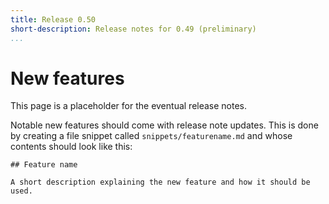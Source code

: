 ```yaml
---
title: Release 0.50
short-description: Release notes for 0.49 (preliminary)
...
```


# New features

This page is a placeholder for the eventual release notes.

Notable new features should come with release note updates. This is
done by creating a file snippet called `snippets/featurename.md` and
whose contents should look like this:

    ## Feature name

    A short description explaining the new feature and how it should be used.

